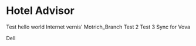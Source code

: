 # Hotel Advisor

Test hello world Internet vernis'
Motrich_Branch
Test 2 Test 3 Sync for Vova





Dell
